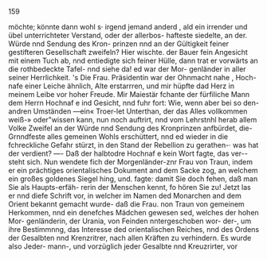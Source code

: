 159

möchte; könnte dann wohl s· irgend jemand anderd , ald ein
irrender und übel unterrichteter Verstand, oder der allerbos-
hafteste siedelte, an der. Würde nnd Sendung des Kron-
prinzen nnd an der Gültigkeit feiner gestifteren Gesellschaft
zweifeln?
Hier wischte. der Bauer fein Angesicht mit einem Tuch
ab, nnd entiedigte sich feiner Hülle, dann trat er vorwärts
an die rothbedeckte Tafel- nnd siehe da! ed war der Mor-
genländer in aller seiner Herrlichkeit. 's
Die Frau. Präsidentin war der Ohnmacht nahe , Hoch-
nafe einer Leiche ähnlich, Alte erstarrren, und mir hüpfte
dad Herz in meinem Leibe vor hoher Freude.
Mir Maiestär fchante der fürfiliche Mann dem Herrn
Hochnaf e ind Gesicht, nnd fuhr fort: Wie, wenn aber
bei so den-andren Umständen —ein« Troer-let Unterthan, der
das Alles vollkommen weiß-» oder"wissen kann, nun noch
auftrirt, nnd vom Lehrstnhl herab allem Volke Zweifel an
der Würde nnd Sendung des Kronprinzen anfbürdet, die-
Grnndfeste alles gemeinen Wohls erschüttert, nnd ed wieder
in die fchreckliche Gefahr stürzt, in den Stand der Rebellion
zu gerathen-· was hat der verdient? —-
Daß der halbtodre Hochnaf e kein Wort fagte, das ver--
steht sich.
Nun wendete fich der Morgenländer-znr Frau von Traun,
indem er ein prächtiges orientalisches Dokument and dem
Sacke zog, an welchem ein großes goldenes Siegel hing, und.
fagte: damit Sie doch fehen, daß man Sie als Haupts-erfäh-
rerin der Menschen kennt, fo hören Sie zu!
Jetzt las er nnd diefe Schrift vor, in welcher im Namen
ded Monarchen and dem Orient bekannt gemacht wurde-
daß die Frau. non Traun von gemeinem Herkommen, nnd
ein denefches Mädchen gewesen sed, welches der hohen Mor-
genländerin, der Urania, von Feinden nntergeschoben wor-
der-, um ihre Bestimmnng, das Interesse ded orientalischen
Reiches, nnd des Ordens der Gesalbten nnd Krenzritrer,
nach allen Kräften zu verhindern. Es wurde also Jeder-
mann-, und vorzüglich jeder Gesalbte nnd Kreuzrirter, vor

